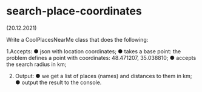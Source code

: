 # search-place-coordinates

(20.12.2021)

Write a CoolPlacesNearMe class that does the following:

1.Accepts:
● json with location coordinates;
● takes a base point: the problem defines a point with coordinates: 48.471207, 35.038810;
● accepts the search radius in km;

2. Output:
● we get a list of places (names) and distances to them in km;
● output the result to the console.
